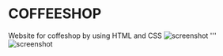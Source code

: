 # COFFEESHOP
Website for coffeshop by using HTML and CSS
![screenshot](https://github.com/Aysenurcn/COFFESHOP/blob/main/screenshot/Screenshot_10.png?raw=true)
'''
![screenshot](https://github.com/Aysenurcn/COFFESHOP/blob/main/screenshot/Screenshot_11.png?raw=true)
